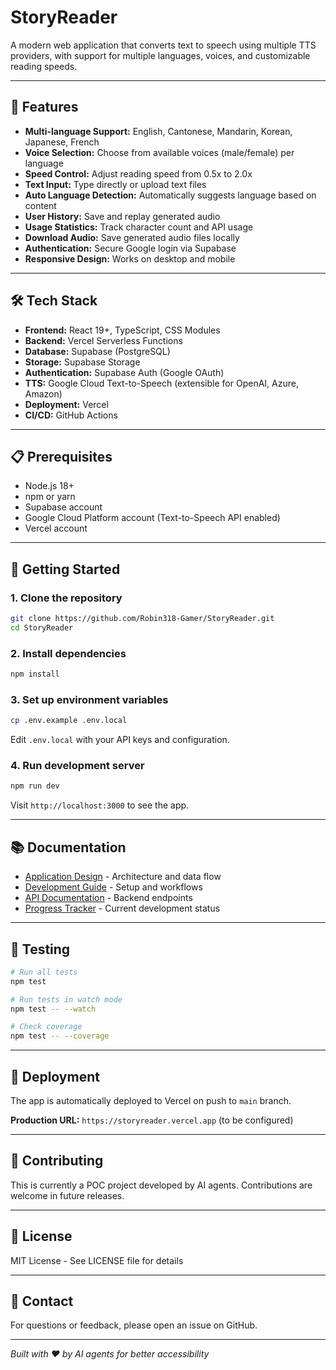 # StoryReader

A modern web application that converts text to speech using multiple TTS providers, with support for multiple languages, voices, and customizable reading speeds.

---

## 🚀 Features

- **Multi-language Support:** English, Cantonese, Mandarin, Korean, Japanese, French
- **Voice Selection:** Choose from available voices (male/female) per language
- **Speed Control:** Adjust reading speed from 0.5x to 2.0x
- **Text Input:** Type directly or upload text files
- **Auto Language Detection:** Automatically suggests language based on content
- **User History:** Save and replay generated audio
- **Usage Statistics:** Track character count and API usage
- **Download Audio:** Save generated audio files locally
- **Authentication:** Secure Google login via Supabase
- **Responsive Design:** Works on desktop and mobile

---

## 🛠️ Tech Stack

- **Frontend:** React 19+, TypeScript, CSS Modules
- **Backend:** Vercel Serverless Functions
- **Database:** Supabase (PostgreSQL)
- **Storage:** Supabase Storage
- **Authentication:** Supabase Auth (Google OAuth)
- **TTS:** Google Cloud Text-to-Speech (extensible for OpenAI, Azure, Amazon)
- **Deployment:** Vercel
- **CI/CD:** GitHub Actions

---

## 📋 Prerequisites

- Node.js 18+
- npm or yarn
- Supabase account
- Google Cloud Platform account (Text-to-Speech API enabled)
- Vercel account

---

## 🏁 Getting Started

### 1. Clone the repository
```bash
git clone https://github.com/Robin318-Gamer/StoryReader.git
cd StoryReader
```

### 2. Install dependencies
```bash
npm install
```

### 3. Set up environment variables
```bash
cp .env.example .env.local
```
Edit `.env.local` with your API keys and configuration.

### 4. Run development server
```bash
npm run dev
```

Visit `http://localhost:3000` to see the app.

---

## 📚 Documentation

- [Application Design](docs/APPLICATION_DESIGN.md) - Architecture and data flow
- [Development Guide](docs/DEVELOPMENT_GUIDE.md) - Setup and workflows
- [API Documentation](docs/API.md) - Backend endpoints
- [Progress Tracker](docs/PROGRESS.md) - Current development status

---

## 🧪 Testing

```bash
# Run all tests
npm test

# Run tests in watch mode
npm test -- --watch

# Check coverage
npm test -- --coverage
```

---

## 🚢 Deployment

The app is automatically deployed to Vercel on push to `main` branch.

**Production URL:** `https://storyreader.vercel.app` (to be configured)

---

## 🤝 Contributing

This is currently a POC project developed by AI agents. Contributions are welcome in future releases.

---

## 📝 License

MIT License - See LICENSE file for details

---

## 📧 Contact

For questions or feedback, please open an issue on GitHub.

---

_Built with ❤️ by AI agents for better accessibility_